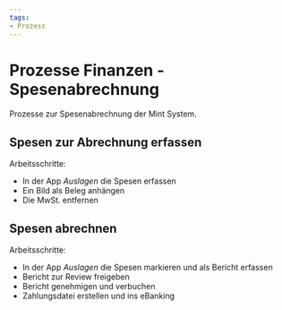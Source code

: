 ```yaml
---
tags:
- Prozess
---
```

# Prozesse Finanzen - Spesenabrechnung
Prozesse zur Spesenabrechnung der Mint System.

## Spesen zur Abrechnung erfassen

Arbeitsschritte:
* In der App *Auslagen* die Spesen erfassen
* Ein Bild als Beleg anhängen
* Die MwSt. entfernen

## Spesen abrechnen

Arbeitsschritte:
* In der App *Auslagen* die Spesen markieren und als Bericht erfassen
* Bericht zur Review freigeben
* Bericht genehmigen und verbuchen
* Zahlungsdatei erstellen und ins eBanking